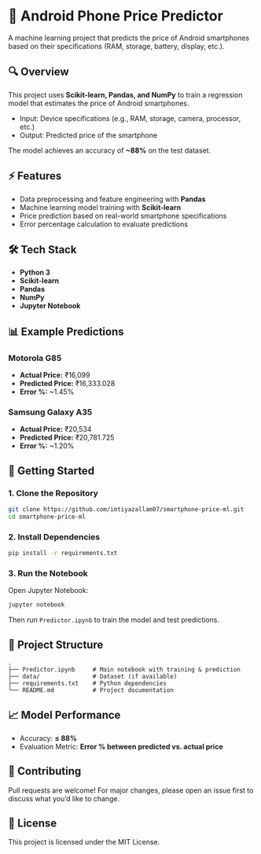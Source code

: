 # 📱 Android Phone Price Predictor

A machine learning project that predicts the price of Android smartphones based on their specifications (RAM, storage, battery, display, etc.).

## 🔍 Overview

This project uses **Scikit-learn, Pandas, and NumPy** to train a regression model that estimates the price of Android smartphones.

* Input: Device specifications (e.g., RAM, storage, camera, processor, etc.)
* Output: Predicted price of the smartphone

The model achieves an accuracy of **\~88%** on the test dataset.

## ⚡ Features

* Data preprocessing and feature engineering with **Pandas**
* Machine learning model training with **Scikit-learn**
* Price prediction based on real-world smartphone specifications
* Error percentage calculation to evaluate predictions

## 🛠️ Tech Stack

* **Python 3**
* **Scikit-learn**
* **Pandas**
* **NumPy**
* **Jupyter Notebook**

## 📊 Example Predictions

### Motorola G85

* **Actual Price:** ₹16,099
* **Predicted Price:** ₹16,333.028
* **Error %:** \~1.45%

### Samsung Galaxy A35

* **Actual Price:** ₹20,534
* **Predicted Price:** ₹20,781.725
* **Error %:** \~1.20%

## 🚀 Getting Started

### 1. Clone the Repository

```bash
git clone https://github.com/imtiyazallam07/smartphone-price-ml.git
cd smartphone-price-ml
```

### 2. Install Dependencies

```bash
pip install -r requirements.txt
```

### 3. Run the Notebook

Open Jupyter Notebook:

```bash
jupyter notebook
```

Then run `Predictor.ipynb` to train the model and test predictions.

## 📂 Project Structure

```
.
├── Predictor.ipynb     # Main notebook with training & prediction
├── data/               # Dataset (if available)
├── requirements.txt    # Python dependencies
└── README.md           # Project documentation
```

## 📈 Model Performance

* Accuracy: **≤ 88%**
* Evaluation Metric: **Error % between predicted vs. actual price**

## 🤝 Contributing

Pull requests are welcome! For major changes, please open an issue first to discuss what you’d like to change.

## 📜 License

This project is licensed under the MIT License.
